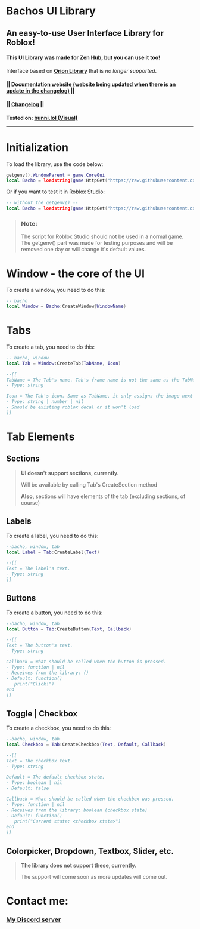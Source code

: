 # Bachos UI Library
## An easy-to-use User Interface Library for Roblox!

#### This UI Library was made for Zen Hub, but you can use it too!
Interface based on **[Orion Library](https://github.com/jensonhirst/Orion/blob/main/Documentation.md)** that is *no longer supported*.

#### || <a href="https://bacho-development.github.io/bachos-ui">Documentation website (website being updated when there is an update in the changelog)</a> ||
#### || <a href="https://github.com/bacho-development/bachos-ui/blob/main/other/README.md">Changelog</a> ||

**Tested on: <a href="https://discord.gg/bunnilol">bunni.lol (Visual)</a>**
_________
# Initialization 

To load the library, use the code below:
```lua
getgenv().WindowParent = game.CoreGui
local Bacho = loadstring(game:HttpGet("https://raw.githubusercontent.com/bacho-development/bachos-ui/refs/heads/main/ui.lua")()
```

Or if you want to test it in Roblox Studio:
```lua
-- without the getgenv() --
local Bacho = loadstring(game:HttpGet("https://raw.githubusercontent.com/bacho-development/bachos-ui/refs/heads/main/ui.lua")()
```

> ### Note:
>
> The script for Roblox Studio should not be used in a normal game. The getgenv() part was made for testing purposes and will be removed one day or will change it's default values.

# Window - the core of the UI
To create a window, you need to do this:

```lua
-- bacho
local Window = Bacho:CreateWindow(WindowName)
```

# Tabs
To create a tab, you need to do this:

```lua
-- bacho, window
local Tab = Window:CreateTab(TabName, Icon)

--[[
TabName = The Tab's name. Tab's frame name is not the same as the TabName, it only assigns the text in the TabButton.
- Type: string

Icon = The Tab's icon. Same as TabName, it only assigns the image next to the TabButton.
- Type: string | number | nil
- Should be existing roblox decal or it won't load
]]
```

# Tab Elements
## Sections
> **UI doesn't support sections, currently.**
> 
> Will be available by calling Tab's CreateSection method
>
> **Also,** sections will have elements of the tab (excluding sections, of course)


## Labels
To create a label, you need to do this:

```lua
--bacho, window, tab
local Label = Tab:CreateLabel(Text)

--[[
Text = The label's text.
- Type: string
]]
```


## Buttons
To create a button, you need to do this:

```lua
--bacho, window, tab
local Button = Tab:CreateButton(Text, Callback)

--[[
Text = The button's text.
- Type: string

Callback = What should be called when the button is pressed.
- Type: function | nil
- Receives from the library: ()
- Default: function()
   print("Click!")
end
]]
```


## Toggle | Checkbox
To create a checkbox, you need to do this:

```lua
--bacho, window, tab
local Checkbox = Tab:CreateCheckbox(Text, Default, Callback)

--[[
Text = The checkbox text.
- Type: string

Default = The default checkbox state.
- Type: boolean | nil
- Default: false

Callback = What should be called when the checkbox was pressed.
- Type: function | nil
- Receives from the library: boolean (checkbox state)
- Default: function()
   print("Current state: <checkbox state>")
end
]]
```


## Colorpicker, Dropdown, Textbox, Slider, etc.

> **The library does not support these, currently.**
>
> The support will come soon as more updates will come out.


# Contact me:
### [My Discord server](https://discord.gg/aPeuZvnmus)

